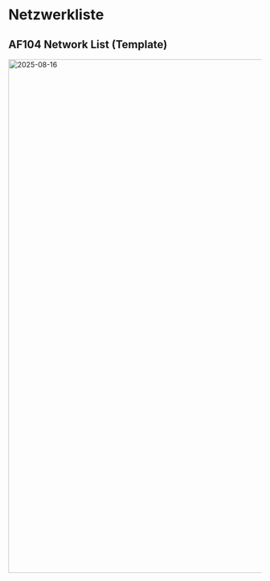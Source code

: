 # Netzwerkliste


## AF104 Network List (Template)
<a href="[bpmn-source](https://github.com/griemide/mgBPMN/tree/main/models/AF104_Network-List_Template.bpmn)">
<img alt="2025-08-16" width="1024" src="https://github.com/griemide/mgBPMN/blob/main/images/AF104_Network-List_Template.svg"> 
</a> 

